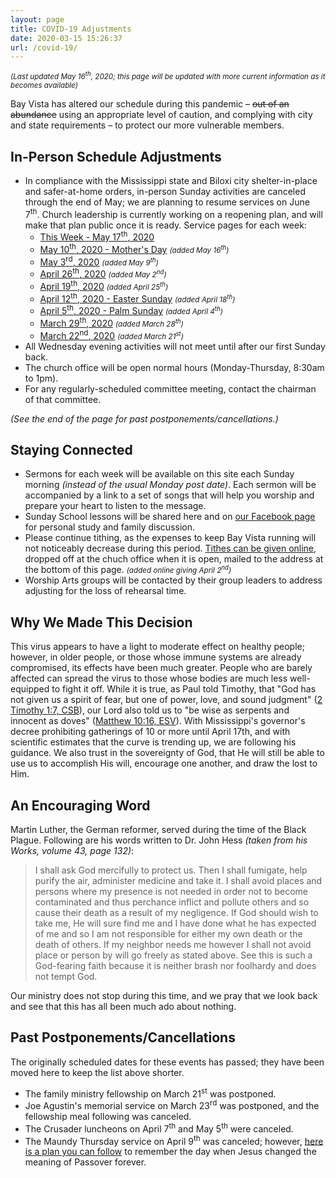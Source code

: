 ```yaml
---
layout: page
title: COVID-19 Adjustments
date: 2020-03-15 15:26:37
url: /covid-19/
---
```

_<small>(Last updated May 16<sup>th</sup>, 2020; this page will be updated with more current information as it becomes available)</small>_

Bay Vista has altered our schedule during this pandemic &ndash; ~~out of an abundance~~ using an appropriate level of caution, and complying with city and state requirements &ndash; to protect our more vulnerable members.

## In-Person Schedule Adjustments

- In compliance with the Mississippi state and Biloxi city shelter-in-place and safer-at-home orders, in-person Sunday activities are canceled through the end of May; we are planning to resume services on June 7<sup>th</sup>. Church leadership is currently working on a reopening plan, and will make that plan public once it is ready. Service pages for each week:
    - [This Week - May 17<sup>th</sup>, 2020](/covid-19/this-week/)
    - [May 10<sup>th</sup>, 2020 - Mother's Day][05-10] _<small>(added May 16<sup>th</sup>)</small>_
    - [May 3<sup>rd</sup>, 2020][05-03] _<small>(added May 9<sup>th</sup>)</small>_
    - [April 26<sup>th</sup>, 2020][04-26] _<small>(added May 2<sup>nd</sup>)</small>_
    - [April 19<sup>th</sup>, 2020][04-19] _<small>(added April 25<sup>th</sup>)</small>_
    - [April 12<sup>th</sup>, 2020 - Easter Sunday][04-12] _<small>(added April 18<sup>th</sup>)</small>_
    - [April 5<sup>th</sup>, 2020 - Palm Sunday][04-05] _<small>(added April 4<sup>th</sup>)</small>_
    - [March 29<sup>th</sup>, 2020][03-29] _<small>(added March 28<sup>th</sup>)</small>_
    - [March 22<sup>nd</sup>, 2020][03-22] _<small>(added March 21<sup>st</sup>)</small>_
- All Wednesday evening activities will not meet until after our first Sunday back.
- The church office will be open normal hours (Monday-Thursday, 8:30am to 1pm).
- For any regularly-scheduled committee meeting, contact the chairman of that committee.

_(See the end of the page for past postponements/cancellations.)_

## Staying Connected

- Sermons for each week will be available on this site each Sunday morning _(instead of the usual Monday post date)_. Each sermon will be accompanied by a link to a set of songs that will help you worship and prepare your heart to listen to the message.
- Sunday School lessons will be shared here and on [our Facebook page](https://www.facebook.com/groups/68059906209/) for personal study and family discussion.
- Please continue tithing, as the expenses to keep Bay Vista running will not noticeably decrease during this period. [Tithes can be given online](/giving/), dropped off at the chuch office when it is open, mailed to the address at the bottom of this page. _<small>(added online giving April 2<sup>nd</sup>)</small>_
- Worship Arts groups will be contacted by their group leaders to address adjusting for the loss of rehearsal time.

## Why We Made This Decision

This virus appears to have a light to moderate effect on healthy people; however, in older people, or those whose immune systems are already compromised, its effects have been much greater. People who are barely affected can spread the virus to those whose bodies are much less well-equipped to fight it off. While it is true, as Paul told Timothy, that "God has not given us a spirit of fear, but one of power, love, and sound judgment" ([2 Timothy 1:7, CSB][2ti1.7]), our Lord also told us to "be wise as serpents and innocent as doves" ([Matthew 10:16, ESV][ma10.16]). With Mississippi's governor's decree prohibiting gatherings of 10 or more until April 17th, and with scientific estimates that the curve is trending up, we are following his guidance. We also trust in the sovereignty of God, that He will still be able to use us to accomplish His will, encourage one another, and draw the lost to Him.

## An Encouraging Word

Martin Luther, the German reformer, served during the time of the Black Plague. Following are his words written to Dr. John Hess _(taken from his Works, volume 43, page 132)_:

> I shall ask God mercifully to protect us. Then I shall fumigate, help purify the air, administer medicine and take it. I shall avoid places and persons where my presence is not needed in order not to become contaminated and thus perchance inflict and pollute others and so cause their death as a result of my negligence. If God should wish to take me, He will sure find me and I have done what he has expected of me and so I am not responsible for either my own death or the death of others. If my neighbor needs me however I shall not avoid place or person by will go freely as stated above. See this is such a God-fearing faith because it is neither brash nor foolhardy and does not tempt God.

Our ministry does not stop during this time, and we pray that we look back and see that this has all been much ado about nothing.

## Past Postponements/Cancellations

The originally scheduled dates for these events has passed; they have been moved here to keep the list above shorter.

- The family ministry fellowship on March 21<sup>st</sup> was postponed.
- Joe Agustin's memorial service on March 23<sup>rd</sup> was postponed, and the fellowship meal following was canceled.
- The Crusader luncheons on April 7<sup>th</sup> and May 5<sup>th</sup> were canceled.
- The Maundy Thursday service on April 9<sup>th</sup> was canceled; however, [here is a plan you can follow](/covid-19/april-9-2020/) to remember the day when Jesus changed the meaning of Passover forever.


[03-22]: /2020/03/two-becoming-one/
[03-29]: /2020/03/a-dream-come-true/
[04-05]: /2020/04/im-praying-for-you/
[04-12]: /2020/04/seeing-but-not-really/
[04-19]: /2020/04/walking-in-unity/
[04-26]: /2020/04/walking-in-diversity/
[05-03]: /2020/05/walking-as-the-new-self/
[05-10]: /2020/05/walking-in-love/
[2ti1.7]: https://www.biblegateway.com/passage/?search=2+Timothy+1%3A7&version=CSB
[ma10.16]: https://www.biblegateway.com/passage/?search=Matthew+10%3A16&version=ESV
